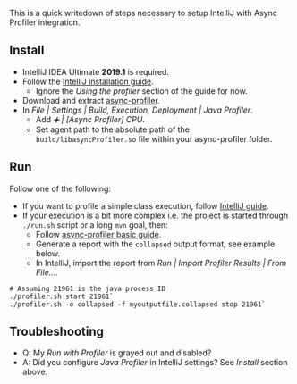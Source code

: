 This is a quick writedown of steps necessary to setup IntelliJ with Async Profiler integration.

## Install

- IntelliJ IDEA Ultimate **2019.1** is required.
- Follow the [IntelliJ installation guide](https://www.jetbrains.com/help/idea/cpu-profiler.html).
  - Ignore the *Using the profiler* section of the guide for now.
- Download and extract [async-profiler](https://github.com/jvm-profiling-tools/async-profiler#download).
- In *File | Settings | Build, Execution, Deployment | Java Profiler*.
  - Add *➕ | \[Async Profiler\] CPU*.
  - Set agent path to the absolute path of the `build/libasyncProfiler.so` file within your async-profiler folder.

## Run

Follow one of the following:
- If you want to profile a simple class execution, follow [IntelliJ guide](https://www.jetbrains.com/help/idea/cpu-profiler.html#UsingTheProfiler).
- If your execution is a bit more complex i.e. the project is started through `./run.sh` script or a long `mvn` goal, then:
  - Follow [async-profiler basic guide](https://github.com/jvm-profiling-tools/async-profiler#basic-usage).
  - Generate a report with the `collapsed` output format, see example below.
  - In IntelliJ, import the report from *Run | Import Profiler Results | From File...*.

```
# Assuming 21961 is the java process ID
./profiler.sh start 21961`
./profiler.sh -o collapsed -f myoutputfile.collapsed stop 21961`
```

## Troubleshooting

- Q: My *Run with Profiler* is grayed out and disabled?
- A: Did you configure *Java Profiler* in IntelliJ settings? See *Install* section above.
